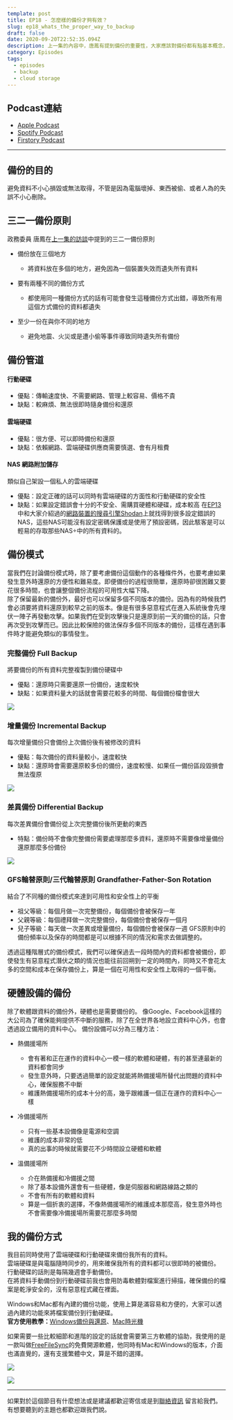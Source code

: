 ```yaml
---
template: post
title: EP18 - 怎麼樣的備份才夠有效？
slug: ep18_whats_the_proper_way_to_backup
draft: false
date: 2020-09-20T22:52:35.094Z
description: 上一集的內容中，唐鳳有提到備份的重要性，大家應該對備份都有點基本概念，也會去備份自己的電腦和手機，不過你的備份習慣真的萬無一失嗎？遇到任何事都能找回檔案嗎？
category: Episodes
tags:
  - episodes
  - backup
  - cloud storage
---
```

## Podcast連結

* [Apple Podcast](https://podcasts.apple.com/tw/podcast/%E8%B3%87%E5%AE%89%E8%A7%A3%E5%A3%93%E7%B8%AE/id1513276667#episodeGuid=ckfbq6sqbc1ga0897h1ifiorm)
* [Spotify Podcast](https://open.spotify.com/episode/2GAhOPpMYtcIGwGEwAuXm8)
* [Firstory Podcast](https://open.firstory.me/story/ckfbq6sqbc1ga0897h1ifiorm)

- - -

## 備份的目的

避免資料不小心損毀或無法取得，不管是因為電腦壞掉、東西被偷、或者人為的失誤不小心刪除。

## 三二一備份原則

政務委員 唐鳳在[上一集的訪談](/posts/ep17_interview_with_audrey_tang/)中提到的三二一備份原則  

* 備份放在三個地方

  * 將資料放在多個的地方，避免因為一個裝置失效而遺失所有資料
* 要有兩種不同的備份方式

  * 都使用同一種備份方式的話有可能會發生這種備份方式出錯，導致所有用這個方式備份的資料都遺失
* 至少一份在與你不同的地方

  * 避免地震、火災或是遭小偷等事件導致同時遺失所有備份

## 備份管道

#### 行動硬碟

* 優點：傳輸速度快、不需要網路、管理上較容易、價格不貴
* 缺點：較麻煩、無法很即時隨身備份和還原

#### 雲端硬碟

* 優點：很方便、可以即時備份和還原
* 缺點：依賴網路、雲端硬碟供應商需要慎選、會有月租費

#### NAS 網路附加儲存

類似自己架設一個私人的雲端硬碟  

* 優點：設定正確的話可以同時有雲端硬碟的方面性和行動硬碟的安全性
* 缺點：如果設定錯誤會十分的不安全、需購買硬體和硬碟，成本較高 在[EP13](/posts/ep13_what_happen_if_my_smart_devices_are_hacked/)中和大家介紹過的[網路裝置的搜尋引擎Shodan](/posts/ep13_what_happen_if_my_smart_devices_are_hacked/#shodan-網路裝置的搜尋引擎)上就找得到很多設定錯誤的NAS，這些NAS可能沒有設定密碼保護或是使用了預設密碼，因此駭客是可以輕易的存取那些NAS÷中的所有資料的。

## 備份模式

當我們在討論備份模式時，除了要考慮備份這個動作的各種條件外，也要考慮如果發生意外時還原的方便性和難易度。即便備份的過程很簡單，還原時卻很困難又要花很多時間，也會讓整個備份流程的可用性大幅下降。\
除了保留最新的備份外，最好也可以保留多個不同版本的備份。因為有的時候我們會必須要將資料還原到較早之前的版本。像是有很多惡意程式在進入系統後會先埋伏一陣子再發動攻擊。如果我們在受到攻擊後只是還原到前一天的備份的話，只會再次受到攻擊而已。因此比較保險的做法保存多個不同版本的備份，這樣在遇到事件時才能避免類似的事情發生。  

### 完整備份 Full Backup

將要備份的所有資料完整複製到備份硬碟中

* 優點：還原時只需要還原一份備份，速度較快
* 缺點：如果資料量大的話就會需要花較多的時間、每個備份檔會很大

![](/media/backup_fullbackup.jpg)

### 增量備份 Incremental Backup

每次增量備份只會備份上次備份後有被修改的資料

* 優點：每次備份的資料量較小，速度較快
* 缺點：還原時會需要還原較多份的備份，速度較慢、如果任一備份區段毀損會無法復原

![](/media/backup_incrementalbackup.jpg)

### 差異備份 Differential Backup

每次差異備份會備份從上次完整備份後所更動的東西

* 特點：備份時不會像完整備份需要處理那麼多資料，還原時不需要像增量備份還原那麼多份備份

![](/media/backup_differentialbackup.jpg)

### GFS輪替原則/三代輪替原則 Grandfather-Father-Son Rotation

結合了不同種的備份模式來達到可用性和安全性上的平衡

* 祖父等級：每個月做一次完整備份，每個備份會被保存一年
* 父親等級：每個禮拜做一次完整備份，每個備份會被保存一個月
* 兒子等級：每天做一次差異或增量備份，每個備份會被保存一週 GFS原則中的備份頻率以及保存的時間都是可以根據不同的情況和需求去做調整的。  

透過這種階層式的備份模式，我們可以確保過去一段時間內的資料都會被備份，即使發生有惡意程式潛伏之類的情況也能往前回朔到一定的時間內，同時又不會花太多的空間和成本在保存備份上，算是一個在可用性和安全性上取得的一個平衡。

## 硬體設備的備份

除了軟體跟資料的備份外，硬體也是需要備份的。 像Google、Facebook這樣的大公司為了確保能夠提供不中斷的服務，除了在全世界各地設立資料中心外，也會透過設立備用的資料中心。 備份設備可以分為三種方法：

* 熱備援場所

  * 會有著和正在運作的資料中心一模一樣的軟體和硬體，有的甚至連最新的資料都會同步
  * 發生意外時，只要透過簡單的設定就能將熱備援場所替代出問題的資料中心，確保服務不中斷
  * 維護熱備援場所的成本十分的高，幾乎跟維護一個正在運作的資料中心一樣
* 冷備援場所

  * 只有一些基本設備像是電源和空調
  * 維護的成本非常的低
  * 真的出事的時候就需要花不少時間設立硬體和軟體
* 溫備援場所

  * 介在熱備援和冷備援之間
  * 除了基本設備外還會有一些硬體，像是伺服器和網路線路之類的
  * 不會有所有的軟體和資料
  * 算是一個折衷的選擇，不像熱備援場所的維護成本那麼高，發生意外時也不會需要像冷備援場所需要花那麼多時間

## 我的備份方式

我目前同時使用了雲端硬碟和行動硬碟來備份我所有的資料。\
雲端硬碟是與電腦隨時同步的，用來確保我所有的資料都可以很即時的被備份。\
行動硬碟的話則是每隔幾週會手動備份。\
在將資料手動備份到行動硬碟前我也會用防毒軟體對檔案進行掃描，確保備份的檔案是乾淨安全的，沒有惡意程式藏在裡面。

Windows和Mac都有內建的備份功能，使用上算是滿容易和方便的，大家可以透過內建的功能來將檔案備份到行動硬碟。\
**官方使用教學：**[Windows備份與還原](https://support.microsoft.com/zh-tw/help/17127/windows-back-up-restore)、[Mac時光機](https://support.apple.com/zh-tw/HT201250)  

如果需要一些比較細節和進階的設定的話就會需要第三方軟體的協助，我使用的是一款叫做[FreeFileSync](https://freefilesync.org/)的免費開源軟體，他同時有Mac和Windows的版本，介面也滿直覺的，還有支援繁體中文，算是不錯的選擇。  

![](/media/backup_freefilesync_logo.jpg)

![](/media/backup_freefilesync_interface.jpg)

- - -

如果對於這個節目有什麼想法或是建議都歡迎寄信或是到[聯絡資訊](/pages/contacts) 留言給我們。 有想要聽到的主題也都歡迎跟我們說。